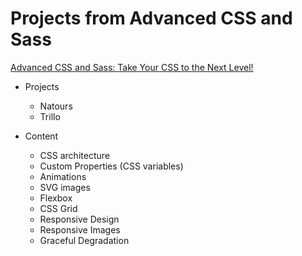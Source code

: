 # Projects from Advanced CSS and Sass

[Advanced CSS and Sass: Take Your CSS to the Next Level!](https://www.udemy.com/advanced-css-and-sass "Advanced CSS and Sass")

- Projects
  - Natours
  - Trillo

- Content
  - CSS architecture
  - Custom Properties (CSS variables)
  - Animations
  - SVG images
  - Flexbox
  - CSS Grid
  - Responsive Design
  - Responsive Images
  - Graceful Degradation
